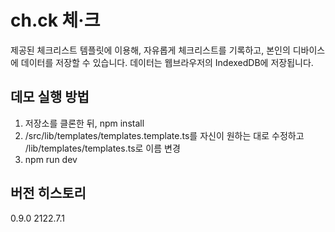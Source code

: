 # ch.ck 체·크

제공된 체크리스트 템플릿에 이용해, 자유롭게 체크리스트를 기록하고, 본인의 디바이스에 데이터를 저장할 수 있습니다.
데이터는 웹브라우저의 IndexedDB에 저장됩니다.

## 데모 실행 방법
1. 저장소를 클론한 뒤, npm install
1. /src/lib/templates/templates.template.ts를 자신이 원하는 대로 수정하고 /lib/templates/templates.ts로 이름 변경
1. npm run dev

## 버전 히스토리
0.9.0 2122.7.1
